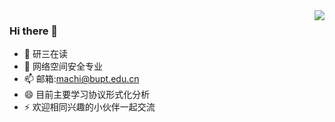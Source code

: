 <img align="right" src="https://github-readme-stats.vercel.app/api?username=machi12&show_icons=true">

### Hi there 👋

- 🔭 研三在读
- 🌱 网络空间安全专业
- 📫 邮箱:machi@bupt.edu.cn
- 😄 目前主要学习协议形式化分析
- ⚡ 欢迎相同兴趣的小伙伴一起交流



